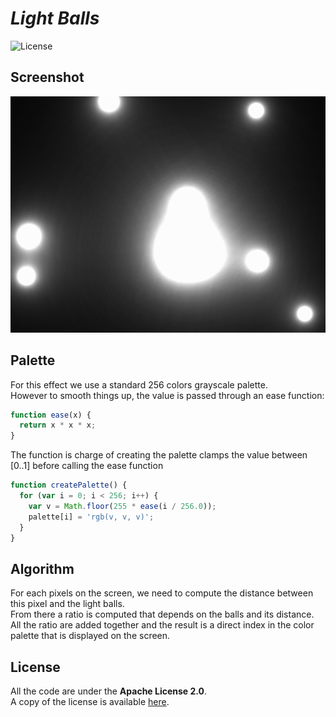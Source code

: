 # *Light Balls*

![License](https://img.shields.io/badge/license-Apache--2.0-blue.svg?style=flat-square)

## **Screenshot**

![screenshot](../../images/screenshot/ts-metaball.png)

## **Palette**

For this effect we use a standard 256 colors grayscale palette.  
However to smooth things up, the value is passed through an ease function:

``` javascript
function ease(x) {
  return x * x * x;
}
```

The function is charge of creating the palette clamps the value between [0..1] before
calling the ease function

``` javascript
function createPalette() {
  for (var i = 0; i < 256; i++) {
    var v = Math.floor(255 * ease(i / 256.0));
    palette[i] = 'rgb(v, v, v)';
  }
}
```

## **Algorithm**

For each pixels on the screen, we need to compute the distance between this pixel and the 
light balls.  
From there a ratio is computed that depends on the balls and its distance.  
All the ratio are added together and the result is a direct index in the color palette that is
displayed on the screen.


## **License**

All the code are under the **Apache License 2.0**.  
A copy of the license is available [here](https://choosealicense.com/licenses/apache-2.0/).
